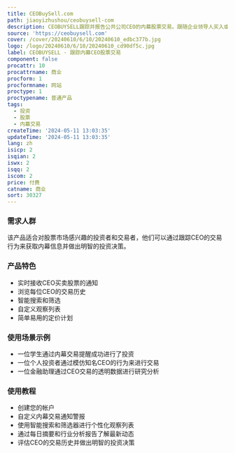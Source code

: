 ```yaml
---
title: CEOBuySell.com
path: jiaoyizhushou/ceobuysell-com
description: CEOBUYSELL跟踪并报告公共公司CEO的内幕股票交易。跟随企业领导人买入或卖出自己公司的股份。
source: 'https://ceobuysell.com'
cover: /cover/20240610/6/10/20240610_edbc377b.jpg
logo: /logo/20240610/6/10/20240610_cd90df5c.jpg
label: CEOBUYSELL - 跟踪内幕CEO股票交易
component: false
procattr: 10
procattrname: 商业
procform: 1
procformname: 网站
proctype: 1
proctypename: 普通产品
tags:
  - 投资
  - 股票
  - 内幕交易
createTime: '2024-05-11 13:03:35'
updateTime: '2024-05-11 13:03:35'
lang: zh
isicp: 2
isqian: 2
iswx: 2
isqq: 2
iscom: 2
price: 付费
catname: 商业
sort: 30327
---
```




### 需求人群
该产品适合对股票市场感兴趣的投资者和交易者，他们可以通过跟踪CEO的交易行为来获取内幕信息并做出明智的投资决策。

### 产品特色
* 实时接收CEO买卖股票的通知
* 浏览每位CEO的交易历史
* 智能搜索和筛选
* 自定义观察列表
* 简单易用的定价计划

### 使用场景示例
* 一位学生通过内幕交易提醒成功进行了投资
* 一位个人投资者通过模仿知名CEO的行为来进行交易
* 一位金融助理通过CEO交易的透明数据进行研究分析

### 使用教程
* 创建您的帐户
* 自定义内幕交易通知警报
* 使用智能搜索和筛选器进行个性化观察列表
* 通过每日摘要和行业分析报告了解最新动态
* 评估CEO的交易历史并做出明智的投资决策

  
